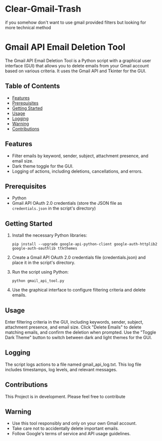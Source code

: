 # Clear-Gmail-Trash
if you somehow don't want to use gmail provided filters but looking for more technical method

# Gmail API Email Deletion Tool

The Gmail API Email Deletion Tool is a Python script with a graphical user interface (GUI) that allows you to delete emails from your Gmail account based on various criteria. It uses the Gmail API and Tkinter for the GUI.

## Table of Contents

- [Features](#features)
- [Prerequisites](#prerequisites)
- [Getting Started](#getting-started)
- [Usage](#usage)
- [Logging](#logging)
- [Warning](#warning)
- [Contributions](#contributions)
## Features

- Filter emails by keyword, sender, subject, attachment presence, and email size.
- Dark theme toggle for the GUI.
- Logging of actions, including deletions, cancellations, and errors.

## Prerequisites

- Python
- Gmail API OAuth 2.0 credentials (store the JSON file as `credentials.json` in the script's directory)

## Getting Started

1. Install the necessary Python libraries:

     ```pip install --upgrade google-api-python-client google-auth-httplib2 google-auth-oauthlib ttkthemes```

2. Create a Gmail API OAuth 2.0 credentials file (credentials.json) and place it in the script's directory.

3. Run the script using Python:

     ```python gmail_api_tool.py```

4. Use the graphical interface to configure filtering criteria and delete emails.

## Usage

   Enter filtering criteria in the GUI, including keywords, sender, subject, attachment presence, and email size.
   Click "Delete Emails" to delete matching emails, and confirm the deletion when prompted.
   Use the "Toggle Dark Theme" button to switch between dark and light themes for the GUI.

## Logging

   The script logs actions to a file named gmail_api_log.txt. This log file includes timestamps, log levels, and relevant messages.

## Contributions

   This Project is in development. Please feel free to contribute

## Warning

- Use this tool responsibly and only on your own Gmail account.
- Take care not to accidentally delete important emails.
- Follow Google's terms of service and API usage guidelines.

